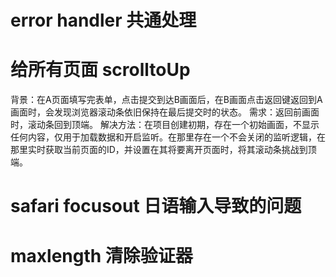 # error handler 共通处理

# 给所有页面 scrolltoUp
背景：在A页面填写完表单，点击提交到达B画面后，在B画面点击返回键返回到A画面时，会发现浏览器滚动条依旧保持在最后提交时的状态。
需求：返回前画面时，滚动条回到顶端。
解决方法：在项目创建初期，存在一个初始画面，不显示任何内容，仅用于加载数据和开启监听。在那里存在一个不会关闭的监听逻辑，在那里实时获取当前页面的ID，并设置在其将要离开页面时，将其滚动条挑战到顶端。


# safari focusout 日语输入导致的问题

# maxlength 清除验证器
